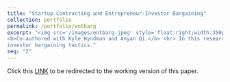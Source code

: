 ```yaml
---
title: "Startup Contracting and Entrepreneur-Investor Bargaining"
collection: portfolio
permalink: /portfolio/entbarg
excerpt: "<img src='/images/entbarg.jpeg' style='float:right;width:350px;margin-left:20px;margin-bottom:40px;' >
<b>Co-authored with Kyle Hyndman and Anyan Qi.</b> <br> In this research we study how entrepreneurs and investors divide equity. We use the Nash bargaining framework and test several predictions in the lab.  We find that the number of investors can have either a positive or a negative effect on the ability of the entrepreneur to retain equity in their venture.  Preferred Stock contracts, which are popular in practice, lead to more aggressive
investor bargaining tactics."
seq: "2"
---
```

Click this  <a href="/files/entbarg.pdf" target="_blank"><u>LINK</u></a>  to be redirected to the working version of this paper.  